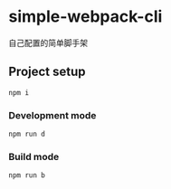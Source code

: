 # simple-webpack-cli
自己配置的简单脚手架

## Project setup
```
npm i
```

### Development mode
```
npm run d
```

### Build mode
```
npm run b
```
